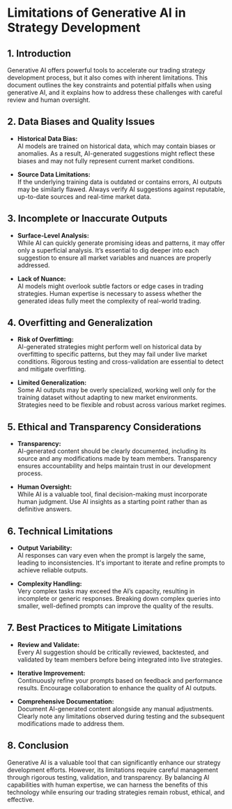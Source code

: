 # Limitations of Generative AI in Strategy Development

## 1. Introduction

Generative AI offers powerful tools to accelerate our trading strategy development process, but it also comes with inherent limitations. This document outlines the key constraints and potential pitfalls when using generative AI, and it explains how to address these challenges with careful review and human oversight.

## 2. Data Biases and Quality Issues

- **Historical Data Bias:**  
  AI models are trained on historical data, which may contain biases or anomalies. As a result, AI-generated suggestions might reflect these biases and may not fully represent current market conditions.
  
- **Source Data Limitations:**  
  If the underlying training data is outdated or contains errors, AI outputs may be similarly flawed. Always verify AI suggestions against reputable, up-to-date sources and real-time market data.

## 3. Incomplete or Inaccurate Outputs

- **Surface-Level Analysis:**  
  While AI can quickly generate promising ideas and patterns, it may offer only a superficial analysis. It’s essential to dig deeper into each suggestion to ensure all market variables and nuances are properly addressed.
  
- **Lack of Nuance:**  
  AI models might overlook subtle factors or edge cases in trading strategies. Human expertise is necessary to assess whether the generated ideas fully meet the complexity of real-world trading.

## 4. Overfitting and Generalization

- **Risk of Overfitting:**  
  AI-generated strategies might perform well on historical data by overfitting to specific patterns, but they may fail under live market conditions. Rigorous testing and cross-validation are essential to detect and mitigate overfitting.
  
- **Limited Generalization:**  
  Some AI outputs may be overly specialized, working well only for the training dataset without adapting to new market environments. Strategies need to be flexible and robust across various market regimes.

## 5. Ethical and Transparency Considerations

- **Transparency:**  
  AI-generated content should be clearly documented, including its source and any modifications made by team members. Transparency ensures accountability and helps maintain trust in our development process.
  
- **Human Oversight:**  
  While AI is a valuable tool, final decision-making must incorporate human judgment. Use AI insights as a starting point rather than as definitive answers.

## 6. Technical Limitations

- **Output Variability:**  
  AI responses can vary even when the prompt is largely the same, leading to inconsistencies. It's important to iterate and refine prompts to achieve reliable outputs.
  
- **Complexity Handling:**  
  Very complex tasks may exceed the AI’s capacity, resulting in incomplete or generic responses. Breaking down complex queries into smaller, well-defined prompts can improve the quality of the results.

## 7. Best Practices to Mitigate Limitations

- **Review and Validate:**  
  Every AI suggestion should be critically reviewed, backtested, and validated by team members before being integrated into live strategies.
  
- **Iterative Improvement:**  
  Continuously refine your prompts based on feedback and performance results. Encourage collaboration to enhance the quality of AI outputs.
  
- **Comprehensive Documentation:**  
  Document AI-generated content alongside any manual adjustments. Clearly note any limitations observed during testing and the subsequent modifications made to address them.

## 8. Conclusion

Generative AI is a valuable tool that can significantly enhance our strategy development efforts. However, its limitations require careful management through rigorous testing, validation, and transparency. By balancing AI capabilities with human expertise, we can harness the benefits of this technology while ensuring our trading strategies remain robust, ethical, and effective.
